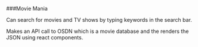 ###Movie Mania

Can search for movies and TV shows by typing keywords in the search bar.

Makes an API call to OSDN which is a movie database and the renders the JSON using react components.


